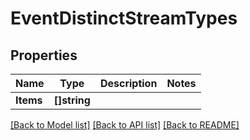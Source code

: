 # EventDistinctStreamTypes

## Properties

Name | Type | Description | Notes
------------ | ------------- | ------------- | -------------
**Items** | **[]string** |  | 

[[Back to Model list]](../README.md#documentation-for-models) [[Back to API list]](../README.md#documentation-for-api-endpoints) [[Back to README]](../README.md)


